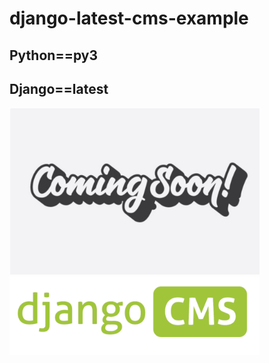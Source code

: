 # django-latest-cms-example

## Python==py3
## Django==latest

<p align="left">
  <img src="./.img/comming_soon.png" width="400"/>
  <img src="./.img/django_cms.png" width="400"/>
</p>
